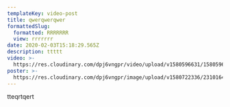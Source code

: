 ```yaml
---
templateKey: video-post
title: qwerqwerqwer
formattedSlug:
  formatted: RRRRRRR
  view: rrrrrrr
date: 2020-02-03T15:18:29.565Z
description: ttttt
video: >-
  https://res.cloudinary.com/dpj6vngpr/video/upload/v1580596631/1580596416.7033508_eammfq.mp4
poster: >-
  https://res.cloudinary.com/dpj6vngpr/image/upload/v1580722336/23101647_2058878357731746_297016238561820672_n.jpg_jf6mmo.jpg
---
```

tteqrtqert
